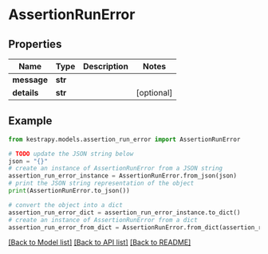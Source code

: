 # AssertionRunError


## Properties

Name | Type | Description | Notes
------------ | ------------- | ------------- | -------------
**message** | **str** |  | 
**details** | **str** |  | [optional] 

## Example

```python
from kestrapy.models.assertion_run_error import AssertionRunError

# TODO update the JSON string below
json = "{}"
# create an instance of AssertionRunError from a JSON string
assertion_run_error_instance = AssertionRunError.from_json(json)
# print the JSON string representation of the object
print(AssertionRunError.to_json())

# convert the object into a dict
assertion_run_error_dict = assertion_run_error_instance.to_dict()
# create an instance of AssertionRunError from a dict
assertion_run_error_from_dict = AssertionRunError.from_dict(assertion_run_error_dict)
```
[[Back to Model list]](../README.md#documentation-for-models) [[Back to API list]](../README.md#documentation-for-api-endpoints) [[Back to README]](../README.md)


